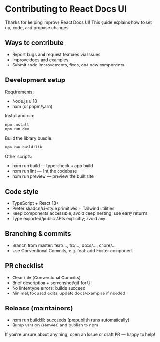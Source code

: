 # Contributing to React Docs UI

Thanks for helping improve React Docs UI! This guide explains how to set up, code, and propose changes.

## Ways to contribute
- Report bugs and request features via Issues
- Improve docs and examples
- Submit code improvements, fixes, and new components

## Development setup
Requirements:
- Node.js ≥ 18
- npm (or pnpm/yarn)

Install and run:
```bash
npm install
npm run dev
```

Build the library bundle:
```bash
npm run build:lib
```

Other scripts:
- npm run build — type-check + app build
- npm run lint — lint the codebase
- npm run preview — preview the built site

## Code style
- TypeScript + React 18+
- Prefer shadcn/ui-style primitives + Tailwind utilities
- Keep components accessible; avoid deep nesting; use early returns
- Type exported/public APIs explicitly; avoid any

## Branching & commits
- Branch from master: feat/..., fix/..., docs/..., chore/...
- Use Conventional Commits, e.g. feat: add Footer component

## PR checklist
- Clear title (Conventional Commits)
- Brief description + screenshot/gif for UI
- No linter/type errors; builds succeed
- Minimal, focused edits; update docs/examples if needed

## Release (maintainers)
- npm run build:lib succeeds (prepublish runs automatically)
- Bump version (semver) and publish to npm

If you’re unsure about anything, open an Issue or draft PR — happy to help!
